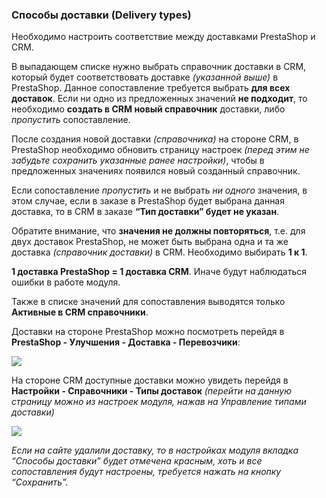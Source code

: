 ### Способы доставки (Delivery types)

Необходимо настроить соответствие между доставками PrestaShop и CRM.

В выпадающем списке нужно выбрать справочник доставки в CRM, который будет соответствовать доставке *(указанной выше)* в PrestaShop. Данное сопоставление требуется выбрать **для всех доставок**. Если ни одно из предложенных значений **не подходит**, то необходимо **создать в CRM новый справочник** доставки, либо *пропустить* сопоставление.

После создания новой доставки *(справочника)* на стороне CRM, в PrestaShop необходимо обновить страницу настроек *(перед этим не забудьте сохранить указанные ранее настройки)*, чтобы в предложенных значениях появился новый созданный справочник.

Если сопоставление *пропустить* и не выбрать *ни одного* значения, в этом случае, если в заказе в PrestaShop будет выбрана данная доставка, то в CRM в заказе **“Тип доставки” будет не указан**.

Обратите внимание, что **значения не должны повторяться**, т.е. для двух доставок PrestaShop, не может быть выбрана одна и та же доставка *(справочник доставки)* в CRM. Необходимо выбирать **1 к 1**.

**1 доставка PrestaShop = 1 доставка CRM**. Иначе будут наблюдаться ошибки в работе модуля.

Также в списке значений для сопоставления выводятся только **Активные в CRM справочники**.

Доставки на стороне PrestaShop можно посмотреть перейдя в **PrestaShop - Улучшения - Доставка - Перевозчики**:

![](https://lh5.googleusercontent.com/8f0bCQy35T99LlFWYUlcAt4jY8ykg1fFPpxc1w4ba2poidsGNdphLpnOajKnLXbI49zt7VNGNTEZcmUqzWF_zu6IG-wMOrGPJjC0Lav61kuJja8Wm-EoriZYBHa-bZ86c0mnKTWe=s0)

На стороне CRM доступные доставки можно увидеть перейдя в **Настройки - Справочники - Типы доставок** *(перейти на данную страницу можно из настроек модуля, нажав на Управление типами доставки)*

![](https://lh5.googleusercontent.com/27gywSrVKIZqzEutHXVFEOwTfnIuUy3yxYSKzsZ6OPqF_f7HYGekm3T48kPibR0spNCeqddbAqPRbhq2JpgPH-lxSejbLVR5iAWzEP-JxVvsduU84nQ65dxepGesM-Jq3vr0G7FS=s0)

*Если на сайте удалили доставку, то в настройках модуля вкладка “Способы доставки” будет отмечена красным, хоть и все сопоставления будут настроены, требуется нажать на кнопку “Сохранить”.*
